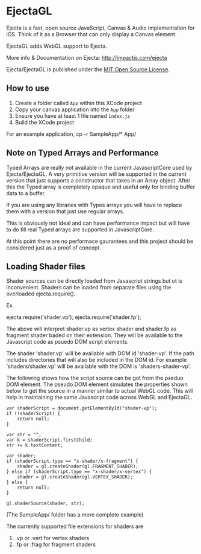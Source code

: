 # EjectaGL

Ejecta is a fast, open source JavaScript, Canvas & Audio implementation for iOS. Think of it as a Browser that can only display a Canvas element.

EjectaGL adds WebGL support to Ejecta.

More info & Documentation on Ejecta: http://impactjs.com/ejecta

Ejecta/EjectaGL is published under the [MIT Open Source License](http://opensource.org/licenses/mit-license.php).


## How to use

1. Create a folder called `App` within this XCode project
2. Copy your canvas application into the `App` folder
3. Ensure you have at least 1 file named `index.js`
4. Build the XCode project

For an example application, 
  cp -r SampleApp/* App/

## Note on Typed Arrays and Performance
Typed Arrays are really not available in the current JavascriptCore used by Ejecta/EjectaGL. A very primitive version will be supported in the current version that just supports a constructor that takes in an Array object. After this the Typed array is completely opaque and useful only for binding buffer data to a buffer.

If you are using any libraries with Types arrays you will have to replace them with a version that just use regular arrays.

This is obviously not ideal and can have performance impact but will have to do till real Typed arrays are supported in JavascriptCore. 

At this point there are no performace gaurantees and this project should be considered just as a proof of concept.

## Loading Shader files
Shader sources can be directly loaded from Javascript strings but ot is inconvenient. Shaders can be loaded from separate files using the overloaded ejecta.require().

Ex.
 
   ejecta.require('shader.vp');
   ejecta.require('shader.fp');

The above will interpret shader.vp as vertex shader and shader.fp as fragment shader baded on their extension. They will be available to the Javascript code as psuedo DOM script elements.

The shader 'shader.vp' will be available with DOM id 'shader-vp'. If the path includes directories that will also be included in the DOM id. For example 'shaders/shader.vp' will be available with the DOM is 'shaders-shader-vp'.

The following shows how the script source can be got from the pseduo DOM element. The pseudo DOM element simulates the properties shown below to get the source in a manner similar to actual WebGL code. This will help in maintaining the same Javascript code across WebGL and EjectaGL.
    
    var shaderScript = document.getElementById("shader-vp");
    if (!shaderScript) {
        return null;
    }
    
    var str = "";
    var k = shaderScript.firstChild;
    str += k.textContent;
    
    var shader;
    if (shaderScript.type == "x-shader/x-fragment") {
        shader = gl.createShader(gl.FRAGMENT_SHADER);
    } else if (shaderScript.type == "x-shader/x-vertex") {
        shader = gl.createShader(gl.VERTEX_SHADER);
    } else {
        return null;
    }
    
    gl.shaderSource(shader, str);

(The SampleApp/ folder has a more complete example)

The currently supported file extensions for shaders are

1. .vp or .vert for vertex shaders
2. .fp or .frag for fragment shaders 
